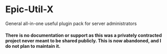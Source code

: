 # Epic-Util-X
General all-in-one useful plugin pack for server administrators

#### There is no documentation or support as this was a privately contracted project never meant to be shared publicly. This is now abandoned, and I do not plan to maintain it.
